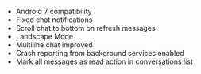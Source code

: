 * Android 7 compatibility
* Fixed chat notifications
* Scroll chat to bottom on refresh messages
* Landscape Mode
* Multiline chat improved
* Crash reporting from background services enabled
* Mark all messages as read action in conversations list
